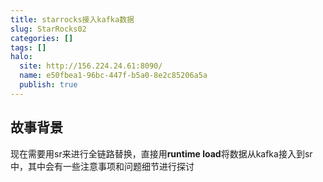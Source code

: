 ```yaml
---
title: starrocks接入kafka数据
slug: StarRocks02
categories: []
tags: []
halo:
  site: http://156.224.24.61:8090/
  name: e50fbea1-96bc-447f-b5a0-8e2c85206a5a
  publish: true
---
```

## 故事背景

现在需要用sr来进行全链路替换，直接用**runtime load**将数据从kafka接入到sr中，其中会有一些注意事项和问题细节进行探讨

